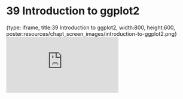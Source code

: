 # 39 Introduction to ggplot2
 
{type: iframe, title:39 Introduction to ggplot2, width:800, height:600, poster:resources/chapt_screen_images/introduction-to-ggplot2.png}
![](https://datatrail-jhu.github.io/DataTrail_ReOrg/no_toc/introduction-to-ggplot2.html)
 

 
